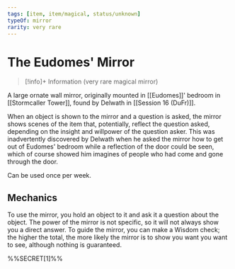 ```yaml
---
tags: [item, item/magical, status/unknown]
typeOf: mirror
rarity: very rare
---
```

# The Eudomes' Mirror
>[!info]+ Information
> (very rare magical mirror)

A large ornate wall mirror, originally mounted in [[Eudomes]]' bedroom in [[Stormcaller Tower]], found by Delwath in [[Session 16 (DuFr)]].

When an object is shown to the mirror and a question is asked, the mirror shows scenes of the item that, potentially, reflect the question asked, depending on the insight and willpower of the question asker. 
This was inadvertently discovered by Delwath when he asked the mirror how to get out of Eudomes' bedroom while a reflection of the door could be seen, which of course showed him imagines of people who had come and gone through the door. 

Can be used once per week. 

## Mechanics

To use the mirror, you hold an object to it and ask it a question about the object. The power of the mirror is not specific, so it will not always show you a direct answer. To guide the mirror, you can make a Wisdom check; the higher the total, the more likely the mirror is to show you want you want to see, although nothing is guaranteed. 

%%SECRET[1]%%
